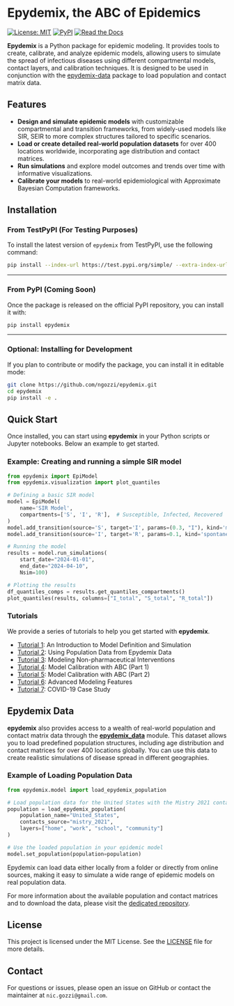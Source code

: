 # Epydemix, the ABC of Epidemics
[![License: MIT](https://img.shields.io/badge/License-MIT-yellow.svg)](https://opensource.org/licenses/MIT)
[![PyPI](https://badge.fury.io/py/epydemix.svg)](https://badge.fury.io/py/epydemix)
[![Read the Docs](https://readthedocs.org/projects/epydemix/badge/?version=latest)](https://epydemix.readthedocs.io/en/latest/?badge=latest)


**Epydemix** is a Python package for epidemic modeling. It provides tools to create, calibrate, and analyze epidemic models, allowing users to simulate the spread of infectious diseases using different compartmental models, contact layers, and calibration techniques. It is designed to be used in conjunction with the [epydemix-data](https://github.com/ngozzi/epydemix-data/) package to load population and contact matrix data.

## Features
- **Design and simulate epidemic models** with customizable compartmental and transition frameworks, from widely-used models like SIR, SEIR to more complex structures tailored to specific scenarios.
- **Load or create detailed real-world population datasets** for over 400 locations worldwide, incorporating age distribution and contact matrices.
- **Run simulations** and explore model outcomes and trends over time with informative visualizations.
- **Calibrate your models** to real-world epidemiological with Approximate Bayesian Computation frameworks.


## Installation

### From TestPyPI (For Testing Purposes)

To install the latest version of `epydemix` from TestPyPI, use the following command:

```bash
pip install --index-url https://test.pypi.org/simple/ --extra-index-url https://pypi.org/simple/ epydemix
```

---

### From PyPI (Coming Soon)

Once the package is released on the official PyPI repository, you can install it with:

```bash
pip install epydemix
```

---

### Optional: Installing for Development

If you plan to contribute or modify the package, you can install it in editable mode:

```bash
git clone https://github.com/ngozzi/epydemix.git
cd epydemix
pip install -e .
```


## Quick Start

Once installed, you can start using **epydemix** in your Python scripts or Jupyter notebooks. Below an example to get started.

### Example: Creating and running a simple SIR model

```python
from epydemix import EpiModel 
from epydemix.visualization import plot_quantiles

# Defining a basic SIR model
model = EpiModel(
    name='SIR Model',
    compartments=['S', 'I', 'R'],  # Susceptible, Infected, Recovered
)
model.add_transition(source='S', target='I', params=(0.3, "I"), kind='mediated')
model.add_transition(source='I', target='R', params=0.1, kind='spontaneous')

# Running the model
results = model.run_simulations(
    start_date="2024-01-01",
    end_date="2024-04-10",
    Nsim=100)

# Plotting the results
df_quantiles_comps = results.get_quantiles_compartments()
plot_quantiles(results, columns=["I_total", "S_total", "R_total"])
```

### Tutorials
We provide a series of tutorials to help you get started with **epydemix**.

- [Tutorial 1](https://github.com/ngozzi/epydemix/blob/main/tutorials/1_Model_Definition_and_Simulation.ipynb): An Introduction to Model Definition and Simulation
- [Tutorial 2](https://github.com/ngozzi/epydemix/blob/main/tutorials/2_Modeling_with_Population_Data.ipynb): Using Population Data from Epydemix Data
- [Tutorial 3](https://github.com/ngozzi/epydemix/blob/main/tutorials/3_Modeling_Interventions.ipynb): Modeling Non-pharmaceutical Interventions
- [Tutorial 4](https://github.com/ngozzi/epydemix/blob/main/tutorials/4_Model_Calibration_part1.ipynb): Model Calibration with ABC (Part 1)
- [Tutorial 5](https://github.com/ngozzi/epydemix/blob/main/tutorials/5_Model_Calibration_part2.ipynb): Model Calibration with ABC (Part 2)
- [Tutorial 6](https://github.com/ngozzi/epydemix/blob/main/tutorials/6_Advanced_Modeling_Features.ipynb): Advanced Modeling Features
- [Tutorial 7](https://github.com/ngozzi/epydemix/blob/main/tutorials/7_Covid-19_Example.ipynb): COVID-19 Case Study


## Epydemix Data

**epydemix** also provides access to a wealth of real-world population and contact matrix data through the [**epydemix_data**](https://github.com/ngozzi/epydemix-data/) module. This dataset allows you to load predefined population structures, including age distribution and contact matrices for over 400 locations globally. You can use this data to create realistic simulations of disease spread in different geographies.

### Example of Loading Population Data

```python
from epydemix.model import load_epydemix_population

# Load population data for the United States with the Mistry 2021 contact matrix
population = load_epydemix_population(
    population_name="United_States",
    contacts_source="mistry_2021",
    layers=["home", "work", "school", "community"]
)

# Use the loaded population in your epidemic model
model.set_population(population=population)
```

Epydemix can load data either locally from a folder or directly from online sources, making it easy to simulate a wide range of epidemic models on real population data.

For more information about the available population and contact matrices and to download the data, please visit the [dedicated repository](https://github.com/ngozzi/epydemix-data/).



## License

This project is licensed under the MIT License. See the [LICENSE](LICENSE) file for more details.

## Contact

For questions or issues, please open an issue on GitHub or contact the maintainer at `nic.gozzi@gmail.com`.
